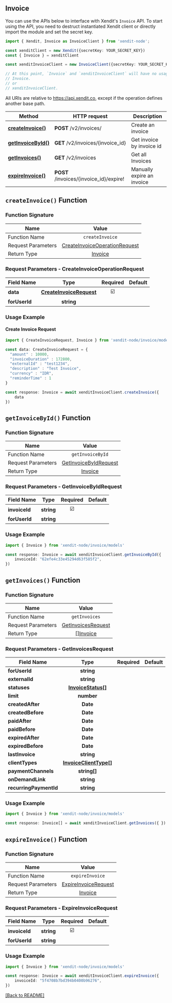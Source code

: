 ## Invoice
You can use the APIs below to interface with Xendit's `Invoice` API.
To start using the API, you need to destruct instantiated Xendit client or directly import the module and set the secret key.

```typescript
import { Xendit, Invoice as InvoiceClient } from 'xendit-node';

const xenditClient = new Xendit({secretKey: YOUR_SECRET_KEY})
const { Invoice } = xenditClient

const xenditInvoiceClient = new InvoiceClient({secretKey: YOUR_SECRET_KEY})

// At this point, `Invoice` and `xenditInvoiceClient` will have no usage difference, for example:
// Invoice.
// or
// xenditInvoiceClient.
```

All URIs are relative to https://api.xendit.co, except if the operation defines another base path.

| Method | HTTP request | Description |
| ------------- | ------------- | ------------- |
| [**createInvoice()**](Invoice.md#createinvoiceoperation-function) | **POST** /v2/invoices/ | Create an invoice |
| [**getInvoiceById()**](Invoice.md#getinvoicebyid-function) | **GET** /v2/invoices/{invoice_id} | Get invoice by invoice id |
| [**getInvoices()**](Invoice.md#getinvoices-function) | **GET** /v2/invoices | Get all Invoices |
| [**expireInvoice()**](Invoice.md#expireinvoice-function) | **POST** /invoices/{invoice_id}/expire! | Manually expire an invoice |


## `createInvoice()` Function


### Function Signature
| Name          |    Value 	     |
|--------------------|:-------------:|
| Function Name | `createInvoice` |
| Request Parameters  |  [CreateInvoiceOperationRequest](#request-parameters--CreateInvoiceOperationRequest)	 |
| Return Type  |  [Invoice](invoice/Invoice.md) |

### Request Parameters - CreateInvoiceOperationRequest
| Field Name |   Type 	 |  Required  | Default |
|-----------|:----------:|:----------:|-----------|
| **data** | [**CreateInvoiceRequest**](invoice/CreateInvoiceRequest.md) | ☑️ |  |
| **forUserId** | **string** |  |  |

### Usage Example
#### Create Invoice Request

```typescript
import { CreateInvoiceRequest, Invoice } from 'xendit-node/invoice/models'

const data: CreateInvoiceRequest = {
  "amount" : 10000,
  "invoiceDuration" : 172800,
  "externalId" : "test1234",
  "description" : "Test Invoice",
  "currency" : "IDR",
  "reminderTime" : 1
}

const response: Invoice = await xenditInvoiceClient.createInvoice({
    data
})
```
## `getInvoiceById()` Function


### Function Signature
| Name          |    Value 	     |
|--------------------|:-------------:|
| Function Name | `getInvoiceById` |
| Request Parameters  |  [GetInvoiceByIdRequest](#request-parameters--GetInvoiceByIdRequest)	 |
| Return Type  |  [Invoice](invoice/Invoice.md) |

### Request Parameters - GetInvoiceByIdRequest
| Field Name |   Type 	 |  Required  | Default |
|-----------|:----------:|:----------:|-----------|
| **invoiceId** | **string** | ☑️ |  |
| **forUserId** | **string** |  |  |

### Usage Example
```typescript
import { Invoice } from 'xendit-node/invoice/models'

const response: Invoice = await xenditInvoiceClient.getInvoiceById({ 
    invoiceId: "62efe4c33e45294d63f585f2",
})
```
## `getInvoices()` Function


### Function Signature
| Name          |    Value 	     |
|--------------------|:-------------:|
| Function Name | `getInvoices` |
| Request Parameters  |  [GetInvoicesRequest](#request-parameters--GetInvoicesRequest)	 |
| Return Type  |  [[]Invoice](invoice/Invoice.md) |

### Request Parameters - GetInvoicesRequest
| Field Name |   Type 	 |  Required  | Default |
|-----------|:----------:|:----------:|-----------|
| **forUserId** | **string** |  |  |
| **externalId** | **string** |  |  |
| **statuses** | [**InvoiceStatus[]**](invoice/InvoiceStatus.md) |  |  |
| **limit** | **number** |  |  |
| **createdAfter** | **Date** |  |  |
| **createdBefore** | **Date** |  |  |
| **paidAfter** | **Date** |  |  |
| **paidBefore** | **Date** |  |  |
| **expiredAfter** | **Date** |  |  |
| **expiredBefore** | **Date** |  |  |
| **lastInvoice** | **string** |  |  |
| **clientTypes** | [**InvoiceClientType[]**](invoice/InvoiceClientType.md) |  |  |
| **paymentChannels** | **string[]** |  |  |
| **onDemandLink** | **string** |  |  |
| **recurringPaymentId** | **string** |  |  |

### Usage Example
```typescript
import { Invoice } from 'xendit-node/invoice/models'

const response: Invoice[] = await xenditInvoiceClient.getInvoices({ })
```
## `expireInvoice()` Function


### Function Signature
| Name          |    Value 	     |
|--------------------|:-------------:|
| Function Name | `expireInvoice` |
| Request Parameters  |  [ExpireInvoiceRequest](#request-parameters--ExpireInvoiceRequest)	 |
| Return Type  |  [Invoice](invoice/Invoice.md) |

### Request Parameters - ExpireInvoiceRequest
| Field Name |   Type 	 |  Required  | Default |
|-----------|:----------:|:----------:|-----------|
| **invoiceId** | **string** | ☑️ |  |
| **forUserId** | **string** |  |  |

### Usage Example
```typescript
import { Invoice } from 'xendit-node/invoice/models'

const response: Invoice = await xenditInvoiceClient.expireInvoice({ 
    invoiceId: "5f4708b7bd394b0400b96276",
})
```

[[Back to README]](../README.md)